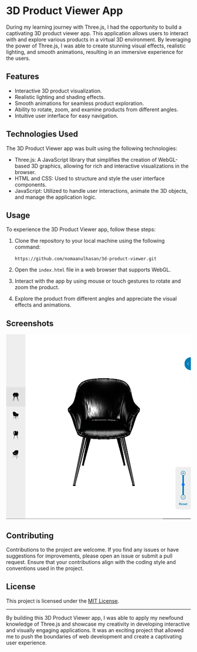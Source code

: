 # 3D Product Viewer App

During my learning journey with Three.js, I had the opportunity to build a captivating 3D product viewer app. This application allows users to interact with and explore various products in a virtual 3D environment. By leveraging the power of Three.js, I was able to create stunning visual effects, realistic lighting, and smooth animations, resulting in an immersive experience for the users.

## Features

- Interactive 3D product visualization.
- Realistic lighting and shading effects.
- Smooth animations for seamless product exploration.
- Ability to rotate, zoom, and examine products from different angles.
- Intuitive user interface for easy navigation.

## Technologies Used

The 3D Product Viewer app was built using the following technologies:

- Three.js: A JavaScript library that simplifies the creation of WebGL-based 3D graphics, allowing for rich and interactive visualizations in the browser.
- HTML and CSS: Used to structure and style the user interface components.
- JavaScript: Utilized to handle user interactions, animate the 3D objects, and manage the application logic.

## Usage

To experience the 3D Product Viewer app, follow these steps:

1. Clone the repository to your local machine using the following command:

    ```https://github.com/nomaanulhasan/3d-product-viewer.git```

2. Open the `index.html` file in a web browser that supports WebGL.

3. Interact with the app by using mouse or touch gestures to rotate and zoom the product.

4. Explore the product from different angles and appreciate the visual effects and animations.

## Screenshots

![3d-product-viewer](/screenshots/3d_product_viewer.png)

## Contributing

Contributions to the project are welcome. If you find any issues or have suggestions for improvements, please open an issue or submit a pull request. Ensure that your contributions align with the coding style and conventions used in the project.

## License

This project is licensed under the [MIT License](LICENSE).



---


By building this 3D Product Viewer app, I was able to apply my newfound knowledge of Three.js and showcase my creativity in developing interactive and visually engaging applications. It was an exciting project that allowed me to push the boundaries of web development and create a captivating user experience.
